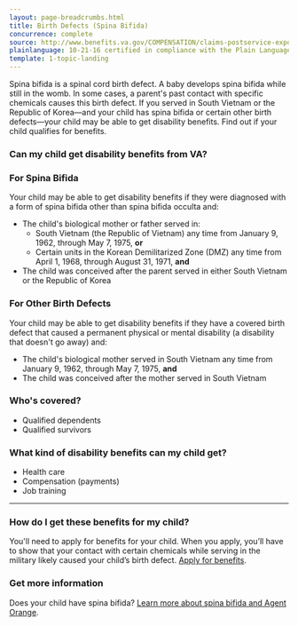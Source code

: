 ```yaml
---
layout: page-breadcrumbs.html
title: Birth Defects (Spina Bifida)
concurrence: complete
source: http://www.benefits.va.gov/COMPENSATION/claims-postservice-exposures-asbestos.asp
plainlanguage: 10-21-16 certified in compliance with the Plain Language Act
template: 1-topic-landing
---
```


<div class="va-introtext">

Spina bifida is a spinal cord birth defect. A baby develops spina bifida while still in the womb. In some cases, a parent's past contact with specific chemicals causes this birth defect. If you served in South Vietnam or the Republic of Korea—and your child has spina bifida or certain other birth defects—your child may be able to get disability benefits. Find out if your child qualifies for benefits.

</div>

<div class="feature" markdown="1">

### Can my child get disability benefits from VA?

### For Spina Bifida

Your child may be able to get disability benefits if they were diagnosed with a form of spina bifida other than spina bifida occulta and:
  - The child's biological mother or father served in:
    - South Vietnam (the Republic of Vietnam) any time from January 9, 1962, through May 7, 1975, **or**
    - Certain units in the Korean Demilitarized Zone (DMZ) any time from April 1, 1968, through August 31, 1971, **and**
  - The child was conceived after the parent served in either South Vietnam or the Republic of Korea
 

### For Other Birth Defects

Your child may be able to get disability benefits if they have a covered birth defect that caused a permanent physical or mental disability (a disability that doesn't go away) and:
  - The child's biological mother served in South Vietnam any time from January 9, 1962, through May 7, 1975, **and**
  - The child was conceived after the mother served in South Vietnam  


### Who's covered?

- Qualified dependents
- Qualified survivors

</div>

### What kind of disability benefits can my child get?

-	Health care
-	Compensation (payments)
-	Job training

--------

### How do I get these benefits for my child?

You'll need to apply for benefits for your child. When you apply, you’ll have to show that your contact with certain chemicals while serving in the military likely caused your child’s birth defect. [Apply for benefits](/disability-benefits/apply-for-benefits/).

### Get more information

Does your child have spina bifida? [Learn more about spina bifida and Agent Orange](http://www.publichealth.va.gov/exposures/agentorange/birth-defects/spina-bifida.asp).

